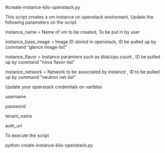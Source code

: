 #create-instance-kilo-openstack.py

This script creates a vm instance on openstack enviroment, Update the following parameters on the script

instance_name = Name of vm to be created, To be put in by user

instance_base_image = Image ID stored in openstack, ID be pulled up by command "glance image-list"

instance_flavor = Instance paramters such as disk/cpu count , ID be pulled up by command "nova flavor-list"

instance_network = Network to be associated by instance , ID to be pulled up by command "neutron net-list"

Update your openstack credentials on varibles

username 

password 

tenant_name 

auth_url 



To execute the script

python create-instance-kilo-openstack.py
